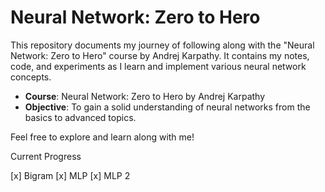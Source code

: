 # Neural Network: Zero to Hero

This repository documents my journey of following along with the "Neural Network: Zero to Hero" course by Andrej Karpathy. It contains my notes, code, and experiments as I learn and implement various neural network concepts.

- **Course**: Neural Network: Zero to Hero by Andrej Karpathy
- **Objective**: To gain a solid understanding of neural networks from the basics to advanced topics.

Feel free to explore and learn along with me!


Current Progress

[x] Bigram
[x] MLP
[x] MLP 2
